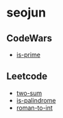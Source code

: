 # seojun

## CodeWars
- [is-prime](https://www.codewars.com/kata/5262119038c0985a5b00029f/train/javascript)

## Leetcode
- [two-sum](https://leetcode.com/problems/two-sum)
- [is-palindrome](https://leetcode.com/problems/palindrome-number)
- [roman-to-int](https://leetcode.com/problems/roman-to-integer)
